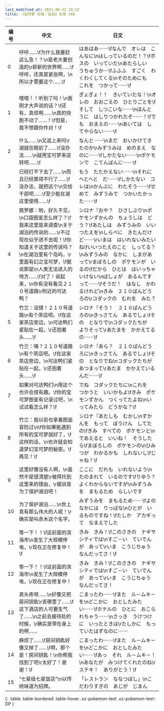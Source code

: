 ```yaml
---
last_modified_at: 2021-06-22 20:12
title: 《宝可梦 珍珠／钻石》文本 348
---
```

| 编号 | 中文 | 日文 |
| ---- | ---- | ---- |
| 0 | 呼呼……\f为什么我要赶这么急！？\n是老大要创造的\r崭新的世界啊……\f呼呼，还真是紧张啊，\n所以才需要这个……\f | はあはあ⋯⋯\fなんで　オレは　こんなに\nはしっているのだ！？\fボスの　いっていた\nあたらしい　うちゅうか⋯\fふふふ　すごく　わくわくしてくる\nそのためにも　これを　つかって⋯⋯\f |
| 1 | 喂喂！！听到了吗！\n我刚才大声说的话？\f还有，真烦啊……\n真的快跑不动了……！\f但是，我不想跟你作对！\f | ぎょぎょ！！　きいていたな！\nオレの　おおごえの　ひとりごとを\fそして　しつこいな⋯⋯\nほんとうに　はしりつかれたぞ⋯⋯！\fでも　おまえの⋯⋯\nあいては　してやらない⋯⋯\f |
| 2 | 什么……\n又追上来吗\r湖就在眼前了……\f没办法……\n就用宝可梦来逆转吧……\f | なんと⋯⋯\nまだ　おいかけてきたのか\rみずうみは　めのまえ　なのに⋯⋯\fしかたない⋯⋯\nポケモンで　こてんぱんに⋯⋯\f |
| 3 | 已经打不下去了……\n而且已经累得不行了……\f没办法，就把这个\n交给干部吧……\f至少能在湖这里使用……\f | もう　たたかえない⋯⋯\nそれに　へとへと　だ⋯⋯\fしかたない　コレは\nかんぶに　わたそう⋯⋯\fせめて　みずうみで　つかいたかった⋯⋯\f |
| 4 | 茜罗娜：哟，好久不见，\n口袋图鉴怎么样了？\f我来这里是来调查\n关于湖泊的传说的……\r不过现在似乎进不去呢！\f你知道关于这里的传说吗？\n在湖泊里有个岛屿，\r里面有幻之宝可梦，\f据说那是\n人类无法进入的地方……\f对了！说起来，\n你有没有看见２１０号道路\r附近的可达鸭？ | シロナ『おや？　ひさしぶり\nポケモンずかんの　ちょうしは　どう？\fあたしは　みずうみの　いいつたえを\nしらべに　きたんだけど⋯⋯\rいまは　はいれないみたいね\fいいつたえのこと　しってる？\nみずうみの　なかに　しまがあって\rまぼろしの　ポケモンが　いるの\fだから　ひとは　はいっちゃ　いけない\nばしょが　あるんですって⋯⋯\fそうだ！　はなし　かわるけれど\nきみ　２１０ばんどうろの\rコダックの　むれを　みた？ |
| 5 | 竹兰：没错！２１０号道路\n有个茶店吧。\f在这家茶店旁边，\n可达鸭们紧贴在一起，\r还抱着头……\f | シロナ『そう！　２１０ばんどうろの\nきっさてん　あるでしょ\fその　となりで\nコダックたちが　よりそって\rあたまを　かかえてるの⋯⋯\f |
| 6 | 竹兰：咦？２１０号道路\n有个茶店吧。\f在这家茶店旁边，\n可达鸭们紧贴在一起，\r还抱着头……\f | シロナ『あら？　２１０ばんどうろに\nきっさてん　あるでしょ\fその　となりでね\nコダックたちが　あつまって\rあたま　かかえているんだ⋯⋯\f |
| 7 | 如果对可达鸭们\n用这个也许会很有趣。\f你的宝可梦图鉴有记录过吧，\n试试看怎么样？\f | でね　コダックたちに\nこれを　つかうと　いいかもよ\fきみ　ポケモンずかん　つくってたよね\nいってみたら　どうかな？\f |
| 8 | 竹兰：我以前也拿着图鉴冒险过\n\f你如果能遇到所有的宝可梦就好了，\f这样的话，\n也许就会知道梦幻宝可梦的秘密。\f再见！\f | シロナ『あたしも　むかし\nずかんを　もって　ぼうけん　してたの\fきみ　すべての　ポケモンと\nであえると　いいね！　そうしたら\fまぼろしの　ポケモンの\nひみつが　わかるかも　しれないし\fじゃね！\f |
| 9 | 这里好像没有人啊，\n虽然不是很清楚\r被拜托到这里来的理由，\r据说是为了保护湖泊吧！ | ここに　だれも　いれないよう\nたのまれて　いるのです\fりゆう？　よくわからないですが\nみずうみを　まもるため　らしいです |
| 10 | 为了保护湖泊……\n世上真有那么伟大的人呢！\r确实是叫赤木这个名字。 | みずうみを　まもるため⋯⋯\fよのなかには　りっぱな\nひとが　いるものですね！\fたしか　アカギって　なまえでした |
| 11 | 等一下！！\f这前面的滨海市\n发生了大规模停电，\r现在正在修复中！\f | きみ　きみ！\fこのさきの　ナギサシティでは\nすご－い　ていでんが　あって\rいま　こうじちゅう　なんだってさ！\f |
| 12 | 等一下！！\f这前面的滨海市\n发生了大规模停电，\r现在正在修复中！ | きみ　きみ！\fこのさきの　ナギサシティでは\nすご－い　ていでんが　あって\rいま　こうじちゅう　なんだってさ！ |
| 13 | 真头疼呀……\n好像又把房间钥匙\r丢哪里了……\f这下酒店的人可要生气了……\n之前去接待处的时候，\r确实是带在身上的啊…… | こまったわ⋯⋯\fまた　ル－ムキ－を\nどこかに　おとしたみたい⋯⋯\fホテルの　ひとに　おこられちゃう⋯⋯\nさっき　うけつけに　いったときは\rたしかに　もっていたはずなのに⋯⋯ |
| 14 | 麻烦了……\f房间钥匙好像又掉了……\f啊，那个是！房间钥匙！\n你帮我找到了吧\r太好了！谢谢！\f | こまったわ⋯⋯\fまた　ル－ムキ－を\nどこかに　おとしたみたい⋯⋯\fあっ　それ　ル－ムキ－！\nあなたが　みつけてくれたのね\rステキ！　ありがとう！\f |
| 15 | “七星级七星饭店”\n以传统味道为招牌。 | 「レストラン　ななつぼし」\nこだわりすぎの　あじが　じまん |
{: .table .table-bordered .table-hover .xz-pokemon-text .xz-pokemon-text-DP }